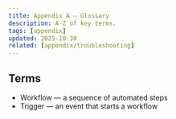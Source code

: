 ```yaml
---
title: Appendix A — Glossary
description: A-Z of key terms.
tags: [appendix]
updated: 2025-10-30
related: [appendix/troubleshooting]
---
```


## Terms

- Workflow — a sequence of automated steps
- Trigger — an event that starts a workflow
